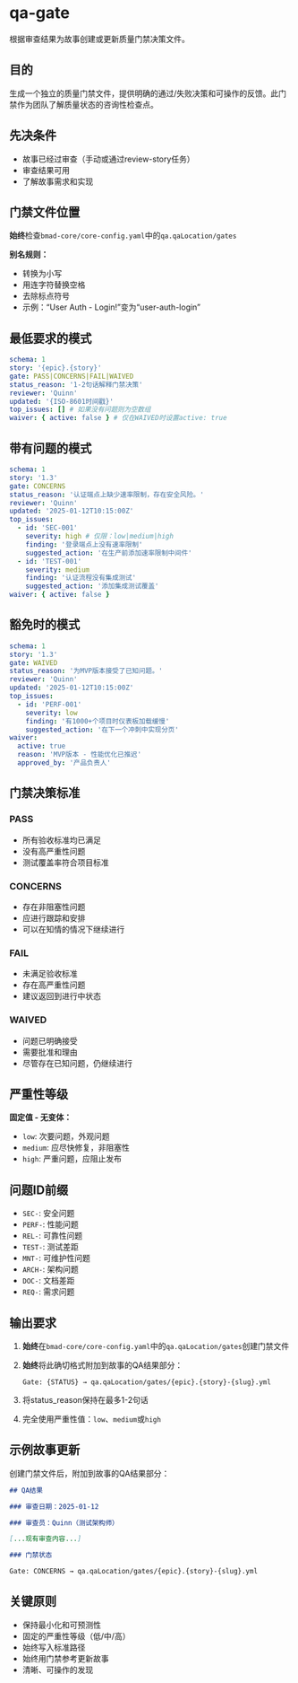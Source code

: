 <!-- 由 BMAD™ Core 驱动 -->

# qa-gate

根据审查结果为故事创建或更新质量门禁决策文件。

## 目的

生成一个独立的质量门禁文件，提供明确的通过/失败决策和可操作的反馈。此门禁作为团队了解质量状态的咨询性检查点。

## 先决条件

-   故事已经过审查（手动或通过review-story任务）
-   审查结果可用
-   了解故事需求和实现

## 门禁文件位置

**始终**检查`bmad-core/core-config.yaml`中的`qa.qaLocation/gates`

**别名规则：**

-   转换为小写
-   用连字符替换空格
-   去除标点符号
-   示例：“User Auth - Login!”变为“user-auth-login”

## 最低要求的模式

```yaml
schema: 1
story: '{epic}.{story}'
gate: PASS|CONCERNS|FAIL|WAIVED
status_reason: '1-2句话解释门禁决策'
reviewer: 'Quinn'
updated: '{ISO-8601时间戳}'
top_issues: [] # 如果没有问题则为空数组
waiver: { active: false } # 仅在WAIVED时设置active: true
```

## 带有问题的模式

```yaml
schema: 1
story: '1.3'
gate: CONCERNS
status_reason: '认证端点上缺少速率限制，存在安全风险。'
reviewer: 'Quinn'
updated: '2025-01-12T10:15:00Z'
top_issues:
  - id: 'SEC-001'
    severity: high # 仅限：low|medium|high
    finding: '登录端点上没有速率限制'
    suggested_action: '在生产前添加速率限制中间件'
  - id: 'TEST-001'
    severity: medium
    finding: '认证流程没有集成测试'
    suggested_action: '添加集成测试覆盖'
waiver: { active: false }
```

## 豁免时的模式

```yaml
schema: 1
story: '1.3'
gate: WAIVED
status_reason: '为MVP版本接受了已知问题。'
reviewer: 'Quinn'
updated: '2025-01-12T10:15:00Z'
top_issues:
  - id: 'PERF-001'
    severity: low
    finding: '有1000+个项目时仪表板加载缓慢'
    suggested_action: '在下一个冲刺中实现分页'
waiver:
  active: true
  reason: 'MVP版本 - 性能优化已推迟'
  approved_by: '产品负责人'
```

## 门禁决策标准

### PASS

-   所有验收标准均已满足
-   没有高严重性问题
-   测试覆盖率符合项目标准

### CONCERNS

-   存在非阻塞性问题
-   应进行跟踪和安排
-   可以在知情的情况下继续进行

### FAIL

-   未满足验收标准
-   存在高严重性问题
-   建议返回到进行中状态

### WAIVED

-   问题已明确接受
-   需要批准和理由
-   尽管存在已知问题，仍继续进行

## 严重性等级

**固定值 - 无变体：**

-   `low`: 次要问题，外观问题
-   `medium`: 应尽快修复，非阻塞性
-   `high`: 严重问题，应阻止发布

## 问题ID前缀

-   `SEC-`: 安全问题
-   `PERF-`: 性能问题
-   `REL-`: 可靠性问题
-   `TEST-`: 测试差距
-   `MNT-`: 可维护性问题
-   `ARCH-`: 架构问题
-   `DOC-`: 文档差距
-   `REQ-`: 需求问题

## 输出要求

1.  **始终**在`bmad-core/core-config.yaml`中的`qa.qaLocation/gates`创建门禁文件
2.  **始终**将此确切格式附加到故事的QA结果部分：

    ```text
    Gate: {STATUS} → qa.qaLocation/gates/{epic}.{story}-{slug}.yml
    ```

3.  将status_reason保持在最多1-2句话
4.  完全使用严重性值：`low`、`medium`或`high`

## 示例故事更新

创建门禁文件后，附加到故事的QA结果部分：

```markdown
## QA结果

### 审查日期：2025-01-12

### 审查员：Quinn（测试架构师）

[...现有审查内容...]

### 门禁状态

Gate: CONCERNS → qa.qaLocation/gates/{epic}.{story}-{slug}.yml
```

## 关键原则

-   保持最小化和可预测性
-   固定的严重性等级（低/中/高）
-   始终写入标准路径
-   始终用门禁参考更新故事
-   清晰、可操作的发现
